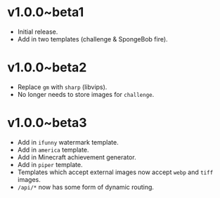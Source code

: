# v1.0.0~beta1
* Initial release.
* Add in two templates (challenge & SpongeBob fire).

# v1.0.0~beta2
* Replace ``gm`` with ``sharp`` (libvips).
* No longer needs to store images for ``challenge``. 

# v1.0.0~beta3
* Add in ``ifunny`` watermark template.
* Add in ``america`` template.
* Add in Minecraft achievement generator.
* Add in ``piper`` template.
* Templates which accept external images now accept ``webp`` and ``tiff`` images.
* ``/api/*`` now has some form of dynamic routing.